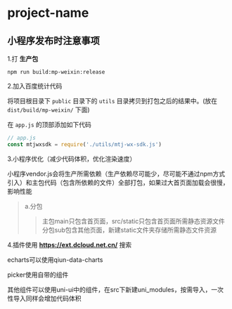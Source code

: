 # project-name

## 小程序发布时注意事项

1.打 **生产包**

```shell script
npm run build:mp-weixin:release
```

2.加入百度统计代码

将项目根目录下 `public` 目录下的 `utils` 目录拷贝到打包之后的结果中。(放在 `dist/build/mp-weixin/` 下面)

在 `app.js` 的顶部添加如下代码

```js
// app.js
const mtjwxsdk = require('./utils/mtj-wx-sdk.js')
```

3.小程序优化（减少代码体积，优化渲染速度）

小程序vendor.js会将生产所需依赖（生产依赖尽可能少，尽可能不通过npm方式引入）和主包代码（包含所依赖的文件）全部打包，如果过大首页面加载会很慢，影响性能

> a.分包
>> 主包main只包含首页面，src/static只包含首页面所需静态资源文件<br>分包sub包含其他页面，新建static文件夹存储所需静态文件资源

4.插件使用 **https://ext.dcloud.net.cn/** 搜索

echarts可以使用qiun-data-charts

picker使用自带的组件

其他组件可以使用uni-ui中的组件，在src下新建uni_modules，按需导入，一次性导入同样会增加代码体积
